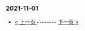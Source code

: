 ### 2021-11-01 
 

- [ < 上一页 ](https://github.com/able8/weibo-hot-record/blob/master/2021-10-31.md) -------- [ 下一页 > ](https://github.com/able8/weibo-hot-record/blob/master/2021-11-02.md)